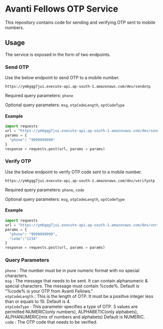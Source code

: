 # Avanti Fellows OTP Service

This repository contains code for sending and verifying OTP sent to mobile numbers.

## Usage
The service is exposed in the form of two endpoints.

### Send OTP
Use the below endpoint to send OTP to a mobile number.
```
https://ym6gqg7jui.execute-api.ap-south-1.amazonaws.com/dev/sendotp
```
Required query parameters: `phone`

Optional query parameters: `msg`, `otpCodeLength`, `optCodeType`

#### Example
```py
import requests
url = "https://ym6gqg7jui.execute-api.ap-south-1.amazonaws.com/dev/sendotp"
params = {
  "phone": "9999999999"
}
response = requests.post(url, params = params)
```

### Verify OTP
Use the below endpoint to verify OTP code sent to a mobile number.
```
https://ym6gqg7jui.execute-api.ap-south-1.amazonaws.com/dev/verifyotp
```
Required query parameters: `phone`, `code`

Optional query parameters: `msg`, `otpCodeLength`, `optCodeType`

#### Example
```py
import requests
url = "https://ym6gqg7jui.execute-api.ap-south-1.amazonaws.com/dev/verifyotp"
params = {
  "phone": "9999999999",
  "code":"1234"
}
response = requests.post(url, params = params)
```

### Query Parameters
`phone` : The number must be in pure numeric format with no special characters. <br/>
`msg` : The message that needs to be sent. It can contain alphanumeric & special characters. The message must contain %code%.
Default is "%code% is your OTP from Avanti Fellows." <br/>
`otpCodeLength` : This is the length of OTP. It must be a positive integer less than or equals to 10.
Default is 4. <br/>
`otpCodeType` : This parameter specifies a type of OTP. 3 values are permitted NUMERIC(only numbers), ALPHABETIC(only alphabets), ALPHANUMERIC(mix of numbers and alphabets)
Default is NUMERIC. <br/>
`code`  : The OTP code that needs to be verified.
